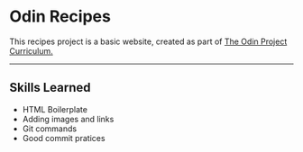 # Odin Recipes

This recipes project is a basic website, created as part of [The Odin 
Project 
Curriculum.](https://www.theodinproject.com/lessons/foundations-recipes)

***

## Skills Learned

- HTML Boilerplate
- Adding images and links
- Git commands
- Good commit pratices


